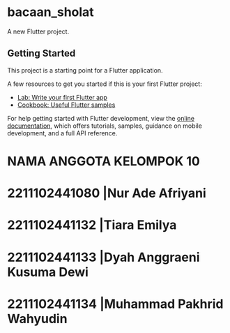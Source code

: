 # bacaan_sholat

A new Flutter project.

## Getting Started

This project is a starting point for a Flutter application.

A few resources to get you started if this is your first Flutter project:

- [Lab: Write your first Flutter app](https://docs.flutter.dev/get-started/codelab)
- [Cookbook: Useful Flutter samples](https://docs.flutter.dev/cookbook)

For help getting started with Flutter development, view the
[online documentation](https://docs.flutter.dev/), which offers tutorials,
samples, guidance on mobile development, and a full API reference.

# NAMA ANGGOTA KELOMPOK 10

# 2211102441080    |Nur Ade Afriyani 
# 2211102441132    |Tiara Emilya 
# 2211102441133    |Dyah Anggraeni Kusuma Dewi
# 2211102441134    |Muhammad Pakhrid Wahyudin 

